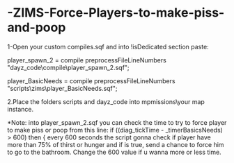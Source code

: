 # -ZIMS-Force-Players-to-make-piss-and-poop

1-Open your custom compiles.sqf and into !isDedicated section paste:

player_spawn_2 = compile preprocessFileLineNumbers "dayz_code\compile\player_spawn_2.sqf";


player_BasicNeeds = compile preprocessFileLineNumbers "scripts\zims\player_BasicNeeds.sqf";


2.Place the folders scripts and dayz_code into mpmissions\your map instance.

*Note: into player_spawn_2.sqf you can check the time to try to force player to make piss or poop from this line:
if ((diag_tickTime - _timerBasicsNeeds) > 600) then {
every 600 seconds the script gonna check if player have more than 75% of thirst or hunger and if is true, send a chance to force him to go to the bathroom.
Change the 600 value if u wanna more or less time.

